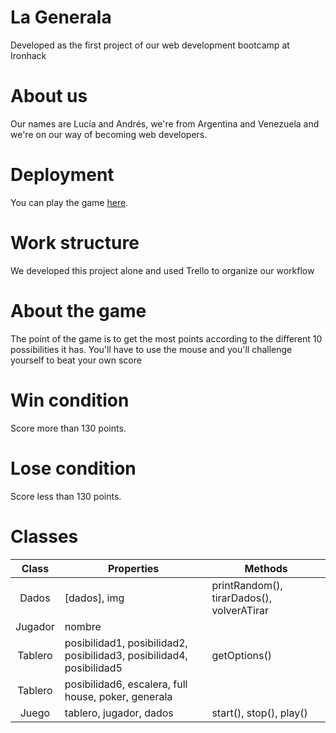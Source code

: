 # La Generala

Developed as the first project of our web development bootcamp at Ironhack

# About us

Our names are Lucía and Andrés, we're from Argentina and Venezuela and we're on our way of becoming web developers.

# Deployment

You can play the game [here](https://andresrive.github.io/proyectoGenerala/).

# Work structure

We developed this project alone and used Trello to organize our workflow

# About the game

The point of the game is to get the most points according to the different 10 possibilities it has. You'll have to use the mouse and you'll challenge yourself to beat your own score

# Win condition

Score more than 130 points.

# Lose condition

Score less than 130 points.

# Classes

|  Class  | Properties                                                           | Methods                                   |
| :-----: | -------------------------------------------------------------------- | ----------------------------------------- |
|  Dados  | [dados], img                                                         | printRandom(), tirarDados(), volverATirar |
| Jugador | nombre                                                               |                                           |
| Tablero | posibilidad1, posibilidad2, posibilidad3, posibilidad4, posibilidad5 | getOptions()                              |
| Tablero | posibilidad6, escalera, full house, poker, generala                  |                                           |
|  Juego  | tablero, jugador, dados                                              | start(), stop(), play()                   |
